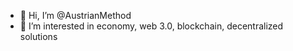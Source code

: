 - 👋 Hi, I’m @AustrianMethod
- 👀 I’m interested in  economy, web 3.0, blockchain, decentralized solutions
